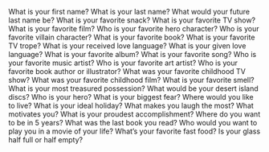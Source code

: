 What is your first name?
What is your last name?
What would your future last name be?
What is your favorite snack?
What is your favorite TV show?
What is your favorite film?
Who is your favorite hero character?
Who is your favorite villain character?
What is your favorite book?
What is your favorite TV trope?
What is your received love language?
What is your given love language?
What is your favorite album?
What is your favorite song?
Who is your favorite music artist?
Who is your favorite art artist?
Who is your favorite book author or illustrator?
What was your favorite childhood TV show?
What was your favorite childhood film?
What is your favorite smell?
What is your most treasured possession?
What would be your desert island discs?
Who is your hero?
What is your biggest fear?
Where would you like to live?
What is your ideal holiday?
What makes you laugh the most?
What motivates you?
What is your proudest accomplishment?
Where do you want to be in 5 years?
What was the last book you read?
Who would you want to play you in a movie of your life?
What’s your favorite fast food?
Is your glass half full or half empty?
